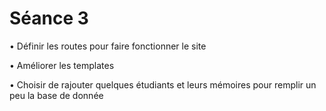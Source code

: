 # Séance 3

•	Définir les routes pour faire fonctionner le site

•	Améliorer les templates

•	Choisir de rajouter quelques étudiants et leurs mémoires pour remplir un peu la base de donnée